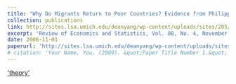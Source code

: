```yaml
---
title: "Why Do Migrants Return to Poor Countries? Evidence from Philippine Migrants’ Responses to Exchange Rate Shocks"
collection: publications
link: http://sites.lsa.umich.edu/deanyang/wp-content/uploads/sites/205/2014/12/yang_returnmig.pdf
excerpt: 'Review of Economics and Statistics, Vol. 88, No. 4, November 2006, pp. 715-735, (Download theory below)'
date: 2006-11-01
paperurl: 'http://sites.lsa.umich.edu/deanyang/wp-content/uploads/sites/205/2014/12/returnmig_theory.pdf'
# citation: 'Your Name, You. (2009). &quot;Paper Title Number 1.&quot; <i>Journal 1</i>. 1(1).'
---
```


['theory'](http://sites.lsa.umich.edu/deanyang/wp-content/uploads/sites/205/2014/12/returnmig_theory.pdf)

